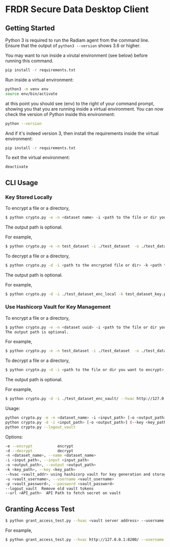 # FRDR Secure Data Desktop Client

## Getting Started

Python 3 is required to run the Radiam agent from the command line. Ensure that the output of `python3 --version` shows 3.6 or higher.  

You may want to run inside a virutal environment (see below) before running this command.
```sh
pip install -r requirements.txt
```

Run inside a virtual environment:
```sh
python3 -m venv env
source env/bin/activate
```
at this point you should see (env) to the right of your command prompt, showing you that you are running inside a virtual environment.  You can now check the version of Python inside this environment:
```sh
python --version
```
And if it's indeed version 3, then install the requirements inside the virtual environment:
```sh
pip install -r requirements.txt
```
To exit the virtual environment:
```sh
deactivate
```

## CLI Usage
### Key Stored Locally
To encrypt a file or a directory,
```sh
$ python crypto.py -e -n <dataset name> -i <path to the file or dir you want to encrypt> -o <output path to the encrypted file or dir>
```
The output path is optional.

For example,
```sh
$ python crypto.py -e -n test_dataset -i ./test_dataset  -o ./test_dataset_enc_local
```
To decrypt a file or a directory,
```sh
$ python crypto.py -d -i <path to the encrypted file or dir> -k <path to the key>
```
The output path is optional.

For example,
```sh
$ python crypto.py -d -i ./test_dataset_enc_local -k test_dataset_key.pem
```
### Use Hashicorp Vault for Key Management
To encrypt a file or a directory,
```sh
$ python crypto.py -e -n <dataset uuid> -i <path to the file or dir you want to encrypt>  -o <output path to the encrypted file or dir> --hvac <vault server address> --username <vault username> --password <vault password>
The output path is optional.
```
For example,
```sh
$ python crypto.py -e -n test_dataset -i ./test_dataset  -o ./test_dataset_enc_vault/ --hvac http://127.0.0.1:8200/ --username bob --password training
```
To decrypt a file or a directory,

```sh
$ python crypto.py -d -i <path to the file or dir you want to encrypt>  -o <output path to the encrypted file or dir> --hvac <vault server address> --username <vault username> --password <vault password> --url <api path to fetch the secret>
```
The output path is optional.

For example,
```sh
$ python crypto.py -d -i ./test_dataset_enc_vault/ --hvac http://127.0.0.1:8200/ --username bob --password training --url http://127.0.0.1:8200/v1/secret/data/4186db38-9ebe-0512-8c32-4552220324aa/test_dataset
```
Usage:
```sh
python crypto.py -e -n <dataset_name> -i <input_path> [-o <output_path>] [--hvac <vault_addr>] [--username <vault_username>] [--password <vault_password>]
python crypto.py -d -i <input_path> [-o <output_path>] (--key <key_path> | --hvac <vault_addr> --username <vault_username> --password <vault_password> --url <API_path>)
python crypto.py --logout_vault
```
Options:
```sh
-e --encrypt           encrypt
-d --decrypt           decrypt
-n <dataset_name>, --name <dataset_name>
-i <input_path>, --input <input_path>
-o <output_path>, --output <output_path> 
-k <key_path>, --key <key_path>
--hvac <vault_addr> using hashicorp vault for key generation and storage
-u <vault_username>, --username <vault_username>
-p <vault_password>, --password <vault_password>
--logout_vault  Remove old vault tokens
--url <API_path>  API Path to fetch secret on vault
```

## Granting Access Test
```sh
$ python grant_access_test.py --hvac <vault server address> --username <vault username> --password <vault password> -n <dataset uuid> --requester <requester entity id on vault>
```
For example, 
```sh
$ python grant_access_test.py --hvac http://127.0.0.1:8200/ --username "bob" --password "training" -n "test_dataset" --requester "9d32d549-69ac-8685-8abb-bc10b9bc31c4"
```